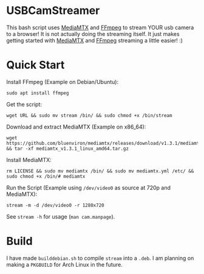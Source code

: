 # USBCamStreamer
This bash script uses [MediaMTX](https://github.com/bluenviron/mediamtx) and [FFmpeg](https://ffmpeg.org/) to stream YOUR usb camera to a browser! It is not actually doing the streaming itself. It just makes getting started with [MediaMTX](https://github.com/bluenviron/mediamtx) and [FFmpeg](https://ffmpeg.org/) streaming a little easier! :)
# Quick Start
Install FFmpeg (Example on Debian/Ubuntu):
```
sudo apt install ffmpeg
```
Get the script:
```
wget URL && sudo mv stream /bin/ && sudo chmod +x /bin/stream
```
Download and extract MediaMTX (Example on x86_64):
```
wget https://github.com/bluenviron/mediamtx/releases/download/v1.3.1/mediamtx_v1.3.1_linux_amd64.tar.gz && tar -xf mediamtx_v1.3.1_linux_amd64.tar.gz
```
Install MediaMTX:
```
rm LICENSE && sudo mv mediamtx /bin/ && sudo mv mediamtx.yml /etc/ && sudo chmod +x /bin/# mediamtx
```
Run the Script (Example using `/dev/video0` as source  at 720p and MediaMTX):
```
stream -m -d /dev/video0 -r 1280x720
```
See `stream -h` for usage (`man cam.manpage`).
# Build
I have made `builddebian.sh` to compile `stream` into a `.deb`. I am planning on making a `PKGBUILD` for Arch Linux in the future.
